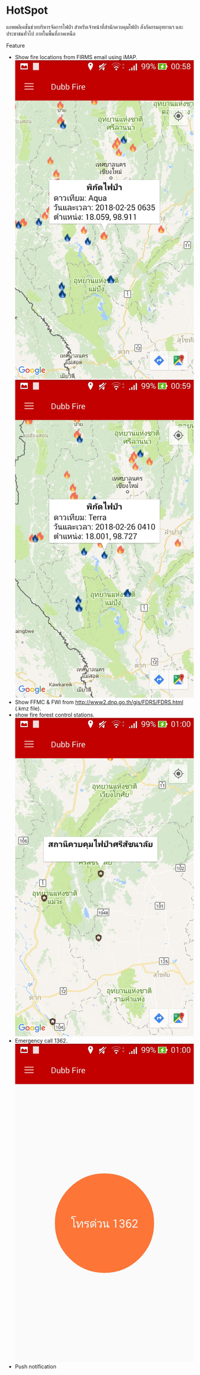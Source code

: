 
# HotSpot

แอพพลิเคชั่นช่วยบริหารจัดการไฟป่า สำหรับเจ้าหน้าที่สำนักควบคุมไฟป่า สังกัดกรมอุทยานฯ และประชาชนทั่วไป ภายในพื้นที่ภาคเหนือ

Feature
- Show fire locations from FIRMS email using iMAP.
![aqua](https://github.com/Siraprapha/HotSpot/blob/master/app_ScreenShot/Screenshot_2018-02-27-00-58-56.jpg)
![terra](https://github.com/Siraprapha/HotSpot/blob/master/app_ScreenShot/Screenshot_2018-02-27-00-59-03.jpg)
- Show FFMC & FWI from http://www2.dnp.go.th/gis/FDRS/FDRS.html (.kmz file).
- show fire forest control stations.
![station](https://github.com/Siraprapha/HotSpot/blob/master/app_ScreenShot/Screenshot_2018-02-27-01-00-15.jpg)
- Emergency call 1362.
![station](https://github.com/Siraprapha/HotSpot/blob/master/app_ScreenShot/Screenshot_2018-02-27-01-00-24.jpg)
- Push notification
